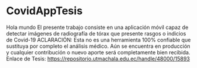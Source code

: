 # CovidAppTesis
Hola mundo
El presente trabajo consiste en una aplicación móvil capaz de detectar imágenes de radiografía de tórax que presente rasgos o indicios de Covid-19
ACLARACIÓN: Esta no es una herramienta 100% confiable que sustituya por completo el análisis médico. Aún se encuentra en producción  y cualquier contribución o nuevo aporte será completamente bien recibida.
Enlace de Tesis: https://repositorio.utmachala.edu.ec/handle/48000/15893

